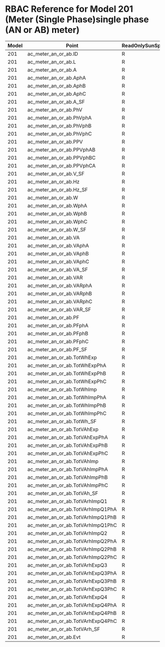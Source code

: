 # RBAC Reference for Model 201 (Meter (Single Phase)single phase (AN or AB) meter)

| Model | Point | ReadOnlySunSpec | GridServiceSunSpec | NetworkAdministratorSunSpec | SuperAdministratorSpec | 
|-------|-------|------------------|---------------------|------------------|--------------------|
| 201 | ac_meter_an_or_ab.ID | R | R | R | R |
| 201 | ac_meter_an_or_ab.L | R | R | R | R |
| 201 | ac_meter_an_or_ab.A | R | R | R | R |
| 201 | ac_meter_an_or_ab.AphA | R | R | R | R |
| 201 | ac_meter_an_or_ab.AphB | R | R | R | R |
| 201 | ac_meter_an_or_ab.AphC | R | R | R | R |
| 201 | ac_meter_an_or_ab.A_SF | R | R | R | R |
| 201 | ac_meter_an_or_ab.PhV | R | R | R | R |
| 201 | ac_meter_an_or_ab.PhVphA | R | R | R | R |
| 201 | ac_meter_an_or_ab.PhVphB | R | R | R | R |
| 201 | ac_meter_an_or_ab.PhVphC | R | R | R | R |
| 201 | ac_meter_an_or_ab.PPV | R | R | R | R |
| 201 | ac_meter_an_or_ab.PPVphAB | R | R | R | R |
| 201 | ac_meter_an_or_ab.PPVphBC | R | R | R | R |
| 201 | ac_meter_an_or_ab.PPVphCA | R | R | R | R |
| 201 | ac_meter_an_or_ab.V_SF | R | R | R | R |
| 201 | ac_meter_an_or_ab.Hz | R | R | R | R |
| 201 | ac_meter_an_or_ab.Hz_SF | R | R | R | R |
| 201 | ac_meter_an_or_ab.W | R | R | R | R |
| 201 | ac_meter_an_or_ab.WphA | R | R | R | R |
| 201 | ac_meter_an_or_ab.WphB | R | R | R | R |
| 201 | ac_meter_an_or_ab.WphC | R | R | R | R |
| 201 | ac_meter_an_or_ab.W_SF | R | R | R | R |
| 201 | ac_meter_an_or_ab.VA | R | R | R | R |
| 201 | ac_meter_an_or_ab.VAphA | R | R | R | R |
| 201 | ac_meter_an_or_ab.VAphB | R | R | R | R |
| 201 | ac_meter_an_or_ab.VAphC | R | R | R | R |
| 201 | ac_meter_an_or_ab.VA_SF | R | R | R | R |
| 201 | ac_meter_an_or_ab.VAR | R | R | R | R |
| 201 | ac_meter_an_or_ab.VARphA | R | R | R | R |
| 201 | ac_meter_an_or_ab.VARphB | R | R | R | R |
| 201 | ac_meter_an_or_ab.VARphC | R | R | R | R |
| 201 | ac_meter_an_or_ab.VAR_SF | R | R | R | R |
| 201 | ac_meter_an_or_ab.PF | R | R | R | R |
| 201 | ac_meter_an_or_ab.PFphA | R | R | R | R |
| 201 | ac_meter_an_or_ab.PFphB | R | R | R | R |
| 201 | ac_meter_an_or_ab.PFphC | R | R | R | R |
| 201 | ac_meter_an_or_ab.PF_SF | R | R | R | R |
| 201 | ac_meter_an_or_ab.TotWhExp | R | R | R | R |
| 201 | ac_meter_an_or_ab.TotWhExpPhA | R | R | R | R |
| 201 | ac_meter_an_or_ab.TotWhExpPhB | R | R | R | R |
| 201 | ac_meter_an_or_ab.TotWhExpPhC | R | R | R | R |
| 201 | ac_meter_an_or_ab.TotWhImp | R | R | R | R |
| 201 | ac_meter_an_or_ab.TotWhImpPhA | R | R | R | R |
| 201 | ac_meter_an_or_ab.TotWhImpPhB | R | R | R | R |
| 201 | ac_meter_an_or_ab.TotWhImpPhC | R | R | R | R |
| 201 | ac_meter_an_or_ab.TotWh_SF | R | R | R | R |
| 201 | ac_meter_an_or_ab.TotVAhExp | R | R | R | R |
| 201 | ac_meter_an_or_ab.TotVAhExpPhA | R | R | R | R |
| 201 | ac_meter_an_or_ab.TotVAhExpPhB | R | R | R | R |
| 201 | ac_meter_an_or_ab.TotVAhExpPhC | R | R | R | R |
| 201 | ac_meter_an_or_ab.TotVAhImp | R | R | R | R |
| 201 | ac_meter_an_or_ab.TotVAhImpPhA | R | R | R | R |
| 201 | ac_meter_an_or_ab.TotVAhImpPhB | R | R | R | R |
| 201 | ac_meter_an_or_ab.TotVAhImpPhC | R | R | R | R |
| 201 | ac_meter_an_or_ab.TotVAh_SF | R | R | R | R |
| 201 | ac_meter_an_or_ab.TotVArhImpQ1 | R | R | R | R |
| 201 | ac_meter_an_or_ab.TotVArhImpQ1PhA | R | R | R | R |
| 201 | ac_meter_an_or_ab.TotVArhImpQ1PhB | R | R | R | R |
| 201 | ac_meter_an_or_ab.TotVArhImpQ1PhC | R | R | R | R |
| 201 | ac_meter_an_or_ab.TotVArhImpQ2 | R | R | R | R |
| 201 | ac_meter_an_or_ab.TotVArhImpQ2PhA | R | R | R | R |
| 201 | ac_meter_an_or_ab.TotVArhImpQ2PhB | R | R | R | R |
| 201 | ac_meter_an_or_ab.TotVArhImpQ2PhC | R | R | R | R |
| 201 | ac_meter_an_or_ab.TotVArhExpQ3 | R | R | R | R |
| 201 | ac_meter_an_or_ab.TotVArhExpQ3PhA | R | R | R | R |
| 201 | ac_meter_an_or_ab.TotVArhExpQ3PhB | R | R | R | R |
| 201 | ac_meter_an_or_ab.TotVArhExpQ3PhC | R | R | R | R |
| 201 | ac_meter_an_or_ab.TotVArhExpQ4 | R | R | R | R |
| 201 | ac_meter_an_or_ab.TotVArhExpQ4PhA | R | R | R | R |
| 201 | ac_meter_an_or_ab.TotVArhExpQ4PhB | R | R | R | R |
| 201 | ac_meter_an_or_ab.TotVArhExpQ4PhC | R | R | R | R |
| 201 | ac_meter_an_or_ab.TotVArh_SF | R | R | R | R |
| 201 | ac_meter_an_or_ab.Evt | R | R | R | R |
